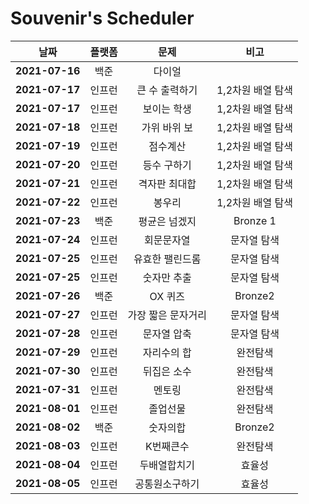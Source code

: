# Souvenir's Scheduler

|      날짜      | 플랫폼 |        문제        |       비고        |
| :------------: | :----: | :----------------: | :---------------: |
| **2021-07-16** |  백준  |       다이얼       |                   |
| **2021-07-17** | 인프런 |   큰 수 출력하기   | 1,2차원 배열 탐색 |
| **2021-07-17** | 인프런 |    보이는 학생     | 1,2차원 배열 탐색 |
| **2021-07-18** | 인프런 |    가위 바위 보    | 1,2차원 배열 탐색 |
| **2021-07-19** | 인프런 |      점수계산      | 1,2차원 배열 탐색 |
| **2021-07-20** | 인프런 |    등수 구하기     | 1,2차원 배열 탐색 |
| **2021-07-21** | 인프런 |   격자판 최대합    | 1,2차원 배열 탐색 |
| **2021-07-22** | 인프런 |       봉우리       | 1,2차원 배열 탐색 |
| **2021-07-23** |  백준  |   평균은 넘겠지    |     Bronze 1      |
| **2021-07-24** | 인프런 |     회문문자열     |    문자열 탐색    |
| **2021-07-25** | 인프런 |  유효한 팰린드롬   |    문자열 탐색    |
| **2021-07-25** | 인프런 |    숫자만 추출     |    문자열 탐색    |
| **2021-07-26** |  백준  |      OX 퀴즈       |      Bronze2      |
| **2021-07-27** | 인프런 | 가장 짧은 문자거리 |    문자열 탐색    |
| **2021-07-28** | 인프런 |    문자열 압축     |    문자열 탐색    |
| **2021-07-29** | 인프런 |    자리수의 합     |     완전탐색      |
| **2021-07-30** | 인프런 |    뒤집은 소수     |     완전탐색      |
| **2021-07-31** | 인프런 |       멘토링       |     완전탐색      |
| **2021-08-01** | 인프런 |      졸업선물      |     완전탐색      |
| **2021-08-02** |  백준  |      숫자의합      |      Bronze2      |
| **2021-08-03** | 인프런 |     K번째큰수      |     완전탐색      |
| **2021-08-04** | 인프런 |    두배열합치기    |      효율성       |
| **2021-08-05** | 인프런 |   공통원소구하기   |      효율성       |
